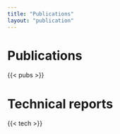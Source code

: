 ```yaml
---
title: "Publications"
layout: "publication"
---
```




# Publications 

{{< pubs >}}


# Technical reports

{{< tech >}}
